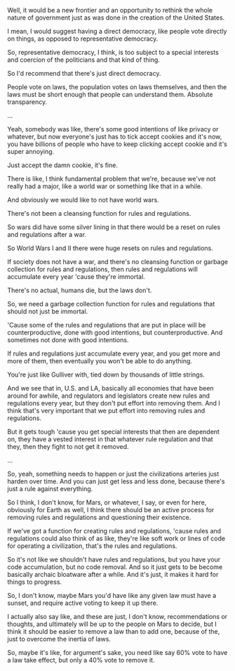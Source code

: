 Well, it would be a new frontier and an opportunity to rethink the whole nature of government just as was done in the creation of the United States.

I mean, I would suggest having a direct democracy, like people vote directly on things, as opposed to representative democracy.

So, representative democracy, I think, is too subject to a special interests and coercion of the politicians and that kind of thing.

So I'd recommend that there's just direct democracy.

People vote on laws, the population votes on laws themselves, and then the laws must be short enough that people can understand them. Absolute transparency.

...

Yeah, somebody was like, there's some good intentions of like privacy or whatever, but now everyone's just has to tick accept cookies and it's now, you have billions of people who have to keep clicking accept cookie and it's super annoying.

Just accept the damn cookie, it's fine.

There is like, I think fundamental problem that we're, because we've not really had a major, like a world war or something like that in a while.

And obviously we would like to not have world wars.

There's not been a cleansing function for rules and regulations.

So wars did have some silver lining in that there would be a reset on rules and regulations after a war.

So World Wars I and II there were huge resets on rules and regulations.

If society does not have a war, and there's no cleansing function or garbage collection for rules and regulations, then rules and regulations will accumulate every year 'cause they're immortal.

There's no actual, humans die, but the laws don't.

So, we need a garbage collection function for rules and regulations that should not just be immortal.

'Cause some of the rules and regulations that are put in place will be counterproductive, done with good intentions, but counterproductive. And sometimes not done with good intentions.

If rules and regulations just accumulate every year, and you get more and more of them, then eventually you won't be able to do anything.

You're just like Gulliver with, tied down by thousands of little strings.

And we see that in, U.S. and LA, basically all economies that have been around for awhile, and regulators and legislators create new rules and regulations every year, but they don't put effort
into removing them. And I think that's very important that we put effort into removing rules and regulations.

But it gets tough 'cause you get special interests that then are dependent on, they have a vested interest in that whatever rule regulation and that they, then they fight to not get it removed.

...

So, yeah, something needs to happen or just the civilizations arteries just harden over time. And you can just get less and less done, because there's just a rule against everything.

So I think, I don't know, for Mars, or whatever, I say, or even for here, obviously for Earth as well, I think there should be an active process for removing rules and regulations and questioning their existence.

If we've got a function for creating rules and regulations, 'cause rules and regulations could also think of as like, they're like soft work or lines of code for operating a civilization, that's the rules and regulations.

So it's not like we shouldn't have rules and regulations, but you have your code accumulation, but no code removal. And so it just gets to be become basically archaic bloatware after a while. And it's just, it makes it hard for things to progress.

So, I don't know, maybe Mars you'd have like any given law must have a sunset, and require active voting to keep it up there.

I actually also say like, and these are just, I don't know, recommendations or thoughts, and ultimately will be up to the people on Mars to decide, but I think it should be easier to remove a law than to add one, because of the, just to overcome the inertia of laws.

So, maybe it's like, for argument's sake, you need like say 60% vote to have a law take effect, but only a 40% vote to remove it.
